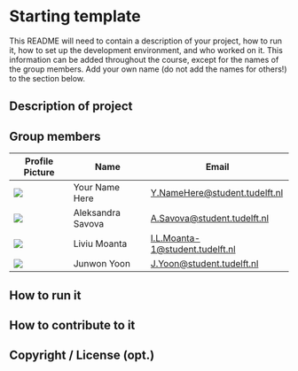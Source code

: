 # Starting template

This README will need to contain a description of your project, how to run it, how to set up the development environment, and who worked on it.
This information can be added throughout the course, except for the names of the group members.
Add your own name (do not add the names for others!) to the section below.

## Description of project

## Group members

| Profile Picture                                                                           | Name        | Email                      |
|-------------------------------------------------------------------------------------------|-------------|----------------------------|
| ![](https://eu.ui-avatars.com/api/?name=OOPP&length=4&size=50&color=DDD&background=777&font-size=0.325) | Your Name Here | Y.NameHere@student.tudelft.nl |
| ![](https://secure.gravatar.com/avatar/72174c80be62867d6d1d53f862395668?s=50&d=identicon) | Aleksandra Savova | A.Savova@student.tudelft.nl |
| ![](https://secure.gravatar.com/avatar/30a36653a184a68ea685e2b38add7270?s=50&d=identicon) | Liviu Moanta | I.L.Moanta-1@student.tudelft.nl |
| ![](https://secure.gravatar.com/avatar/9c9c804ce7bad17cfebc82b726a11558?s=50&d=identicon) | Junwon Yoon | J.Yoon@student.tudelft.nl  |

<!-- Instructions (remove once assignment has been completed -->
<!-- - Add (only!) your own name to the table above (use Markdown formatting) -->
<!-- - Mention your *student* email address -->
<!-- - Preferably add a recognizable photo, otherwise add your GitLab photo -->
<!-- - (please make sure the photos have the same size) --> 

## How to run it

## How to contribute to it

## Copyright / License (opt.)
